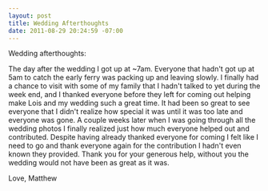 ```yaml
--- 
layout: post
title: Wedding Afterthoughts
date: 2011-08-29 20:24:59 -07:00
---
```


Wedding afterthoughts:

The day after the wedding I got up at ~7am. Everyone that hadn't got up at 5am to catch the early ferry was packing up and leaving slowly. I finally had a chance to visit with some of my family that I hadn't talked to yet during the week end, and I thanked everyone before they left for coming out helping make Lois and my wedding such a great time. It had been so great to see everyone that I didn't realize how special it was until it was too late and everyone was gone. 
A couple weeks later when I was going through all the wedding photos I finally realized just how much everyone helped out and contributed. Despite having already thanked everyone for coming I felt like I need to go and thank everyone again for the contribution I hadn't even known they provided. 
Thank you for your generous help, without you the wedding would not have been as great as it was. 

Love,
Matthew 
